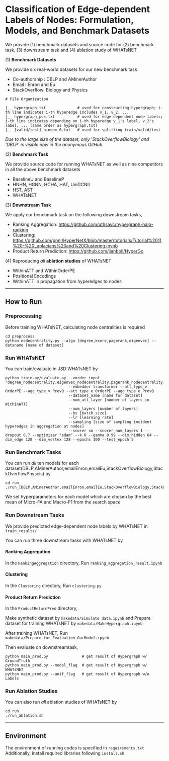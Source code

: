 # Classification of Edge-dependent Labels of Nodes: Formulation, Models, and Benchmark Datasets

We provide (1) benchmark datasets and source code for (2) benchmark task, (3) downstream task and (4) ablation study of WHATsNET

(1) **Benchmark Datasets**

We provide six real-world datasets for our new benchmark task

* Co-authorship : DBLP and AMinerAuthor
* Email : Enron and Eu
* StackOverflow: Biology and Physics

```
# File Organization

|__ hypergraph.txt              # used for constructing hypergraph; i-th line indicates i-th hyperedge includes v_1, v_2, ...
|__ hypergraph_pos.txt          # used for edge-dependent node labels; i-th line indicates depending on i-th hyperedge v_1's label, v_2's label, ... (same order as hypergraph.txt)
|__ [valid/test]_hindex_0.txt   # used for splitting train/valid/test
```
*Due to the large size of the dataset, only 'StackOverflowBiology' and 'DBLP' is visible now in the anonymous GitHub*

(2) **Benchmark Task**

We provide source code for running WHATsNET as well as nine competitors in all the above benchmark datasets

* BaselineU and BaselineP
* HNHN, HGNN, HCHA, HAT, UniGCNII
* HST, AST
* WHATsNET


(3) **Downstream Task**

We apply our benchmark task on the following downstream tasks,

* Ranking Aggregation: https://github.com/uthsavc/hypergraph-halo-ranking
* Clustering: https://github.com/pnnl/HyperNetX/blob/master/tutorials/Tutorial%2011%20-%20Laplacians%20and%20Clustering.ipynb
* Product Return Prediction: https://github.com/jianboli/HyperGo


(4) Reproducing *all* **ablation studies** of WHATsNET

* WithinATT and WithinOrderPE
* Positional Encodings
* WithinATT in propagation from hyperedges to nodes

- - -

## How to Run

### Preprocessing

Before training WHATsNET, calculating node centralities is required

```
cd preprocess
python nodecentrality.py --algo [degree,kcore,pagerank,eigenvec] --dataname [name of dataset]
```

### Run WHATsNET

You can train/evaluate in JSD WHATsNET by
```
python train.py/evaluate.py --vorder_input "degree_nodecentrality,eigenvec_nodecentrality,pagerank_nodecentrality,kcore_nodecentrality" 
                            --embedder transformer --att_type_v OrderPE --agg_type_v PrevQ --att_type_e OrderPE --agg_type_e PrevQ 
                            --dataset_name [name for dataset]
                            --num_att_layer [number of layers in WithinATT]
                            --num_layers [number of layers] 
                            --bs [batch size]
                            --lr [learning rate]
                            --sampling [size of sampling incident hyperedges in aggregation at nodes]
                            --scorer sm --scorer_num_layers 1 --dropout 0.7 --optimizer "adam" --k 0 --gamma 0.99 --dim_hidden 64 --dim_edge 128 --dim_vertex 128 --epochs 100 --test_epoch 5
```

### Run Benchmark Tasks

You can run *all* ten models for each dataset(DBLP,AMinerAuthor,emailEnron,emailEu,StackOverflowBiology,StackOverflowPhyscis) by
```
cd run
./run_[DBLP,AMinerAuthor,emailEnron,emailEu,StackOverflowBiology,StackOverflowPhyscis].sh
```
We set hyperparameters for each model which are chosen by the best mean of Micro-FA and Macro-F1 from the search space

### Run Downstream Tasks

We provide predicted edge-dependent node labels by WHATsNET in `train_results/`

You can run three downstream tasks with WHATsNET by
#### Ranking Aggregation
In the `RankingAggregation` directory, Run `ranking_aggregation_result.ipynb`

#### Clustering
In the `Clustering` directory, Run `clustering.py`

#### Product Return Prediction
In the `ProductReturnPred` directory,

Make synthetic dataset by `makedata/Simulate data.ipynb` and Prepare dataset for training WHATsNET by `makedata/MakeHypergraph.ipynb`

After training WHATsNET,
Run `makedata/Prepare_for_Evaluation_OurModel.ipynb`

Then evaluate on downstreamtask,
```
python main_prod.py               # get result of Hypergraph w/ GroundTruth
python main_prod.py --model_flag  # get result of Hypergraph w/ WHATsNET
python main_prod.py --unif_flag   # get result of Hypergraph w/o Labels
```

### Run Ablation Studies

You can also run *all* ablation studies of WHATsNET by
```
cd run
./run_ablation.sh
```

- - -

## Environment

The environment of running codes is specified in `requirements.txt`
Additionally, install required libraries following `install.sh`